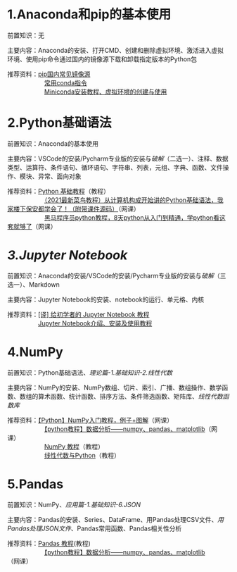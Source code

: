 # 1.Anaconda和pip的基本使用
前置知识：无

主要内容：Anaconda的安装、打开CMD、创建和删除虚拟环境、激活进入虚拟环境、使用pip命令通过国内的镜像源下载和卸载指定版本的Python包

推荐资料：[pip国内常见镜像源](https://github.com/Discrete-Mathematics/Flandre-Blog/blob/main/pip%E5%9B%BD%E5%86%85%E5%B8%B8%E8%A7%81%E9%95%9C%E5%83%8F%E6%BA%90.md)  
　　　　　　[常用conda指令](https://github.com/Discrete-Mathematics/Flandre-Blog/blob/main/cmd%E7%9A%84conda%E6%8C%87%E4%BB%A4.md)  
　　　　　　[Miniconda安装教程、虚拟环境的创建与使用](https://blog.csdn.net/qq_62928482/article/details/139641905?spm=1001.2014.3001.550)  

# 2.Python基础语法
前置知识：Anaconda的基本使用

主要内容：VSCode的安装/Pycharm专业版的安装与*破解*（二选一）、注释、数据类型、运算符、条件语句、循环语句、字符串、列表，元组、字典、函数、文件操作、模块、异常、面向对象

推荐资料：[Python 基础教程](https://www.runoob.com/python/python-object.html)（教程）  
　　　　　　[（2021最新菜鸟教程）从计算机构成开始讲的Python基础语法，我家楼下保安都学会了！（附带课件源码）](https://www.bilibili.com/video/BV1Y64y1r7Pu/?spm_id_from=333.999.0.0)（网课）  
　　　　　　[黑马程序员python教程，8天python从入门到精通，学python看这套就够了](https://www.bilibili.com/video/BV1qW4y1a7fU/?spm_id_from=333.999.0.0&vd_source=8f7be58fae99de36e73582d589f00ca1)（网课）

# *3.Jupyter Notebook*
前置知识：Anaconda的安装/VSCode的安装/Pycharm专业版的安装与*破解*（三选一）、Markdown

主要内容：Jupyter Notebook的安装、notebook的运行、单元格、内核

推荐资料：[[译] 给初学者的 Jupyter Notebook 教程](https://zhuanlan.zhihu.com/p/36858283)  
　　　　　[Jupyter Notebook介绍、安装及使用教程](https://zhuanlan.zhihu.com/p/33105153)

# 4.NumPy
前置知识：Python基础语法、*理论篇-1.基础知识-2.线性代数*

主要内容：NumPy的安装、NumPy数组、切片、索引、广播、数组操作、数学函数、数组的算术函数、统计函数、排序方法、条件筛选函数、矩阵库、*线性代数函数库*

推荐资料：[【Python】NumPy入门教程，例子+图解](https://www.bilibili.com/video/BV1yq4y137w7/?spm_id_from=333.999.0.0&vd_source=8f7be58fae99de36e73582d589f00ca1)（网课）  
　　　　　　[【python教程】数据分析——numpy、pandas、matplotlib](https://www.bilibili.com/video/BV1hx411d7jb/?spm_id_from=333.999.0.0&vd_source=8f7be58fae99de36e73582d589f00ca1)（网课）  
　　　　　　[NumPy 教程](https://www.runoob.com/numpy/numpy-tutorial.html)（教程）  
　　　　　　[线性代数与Python](https://github.com/Discrete-Mathematics/ai-self-learning/blob/main/3.%E7%BC%96%E7%A8%8B%E7%AF%87/%E8%A1%A5%E5%85%85%E8%B5%84%E6%96%99/%E7%BA%BF%E6%80%A7%E4%BB%A3%E6%95%B0%E4%B8%8EPython.md)（教程）

# 5.Pandas
前置知识：NumPy、*应用篇-1.基础知识-6.JSON*

主要内容：Pandas的安装、Series、DataFrame、用Pandas处理CSV文件、*用Pandas处理JSON文件*、Pandas常用函数、Pandas相关性分析

推荐资料：[Pandas 教程](https://www.runoob.com/pandas/pandas-correlations.html)(教程)  
　　　　　　[【python教程】数据分析——numpy、pandas、matplotlib](https://www.bilibili.com/video/BV1hx411d7jb/?spm_id_from=333.999.0.0&vd_source=8f7be58fae99de36e73582d589f00ca1)（网课） 
